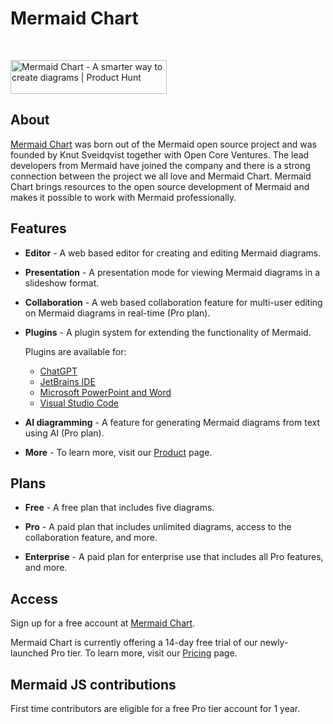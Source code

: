 # Mermaid Chart

<br />

<a href="https://www.producthunt.com/posts/mermaid-chart?utm_source=badge-featured&utm_medium=badge&utm_souce=badge-mermaid&#0045;chart" target="_blank"><img src="https://api.producthunt.com/widgets/embed-image/v1/featured.svg?post_id=416671&theme=light" alt="Mermaid&#0032;Chart - A&#0032;smarter&#0032;way&#0032;to&#0032;create&#0032;diagrams | Product Hunt" style="width: 250px; height: 54px;" width="250" height="54" /></a>

## About

[Mermaid Chart](https://www.mermaidchart.com) was born out of the Mermaid open source project and was founded by Knut Sveidqvist together with Open Core Ventures. The lead developers from Mermaid have joined the company and there is a strong connection between the project we all love and Mermaid Chart. Mermaid Chart brings resources to the open source development of Mermaid and makes it possible to work with Mermaid professionally.

## Features

- **Editor** - A web based editor for creating and editing Mermaid diagrams.

- **Presentation** - A presentation mode for viewing Mermaid diagrams in a slideshow format.

- **Collaboration** - A web based collaboration feature for multi-user editing on Mermaid diagrams in real-time (Pro plan).

- **Plugins** - A plugin system for extending the functionality of Mermaid.

  Plugins are available for:

  - [ChatGPT](https://docs.mermaidchart.com/plugins/chatgpt)
  - [JetBrains IDE](https://plugins.jetbrains.com/plugin/23043-mermaid-chart)
  - [Microsoft PowerPoint and Word](https://appsource.microsoft.com/en-us/product/office/WA200006214?tab=Overview)
  - [Visual Studio Code](https://marketplace.visualstudio.com/items?itemName=MermaidChart.vscode-mermaid-chart)

- **AI diagramming** - A feature for generating Mermaid diagrams from text using AI (Pro plan).

- **More** - To learn more, visit our [Product](https://www.mermaidchart.com/product) page.

## Plans

- **Free** - A free plan that includes five diagrams.

- **Pro** - A paid plan that includes unlimited diagrams, access to the collaboration feature, and more.

- **Enterprise** - A paid plan for enterprise use that includes all Pro features, and more.

## Access

Sign up for a free account at [Mermaid Chart](https://www.mermaidchart.com/app/sign-up).

Mermaid Chart is currently offering a 14-day free trial of our newly-launched Pro tier. To learn more, visit our [Pricing](https://mermaidchart.com/pricing) page.

## Mermaid JS contributions

First time contributors are eligible for a free Pro tier account for 1 year.
